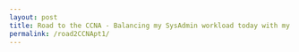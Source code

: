 ```yaml
---
layout: post
title: Road to the CCNA - Balancing my SysAdmin workload today with my goals for tomororw.
permalink: /road2CCNApt1/
---
```

